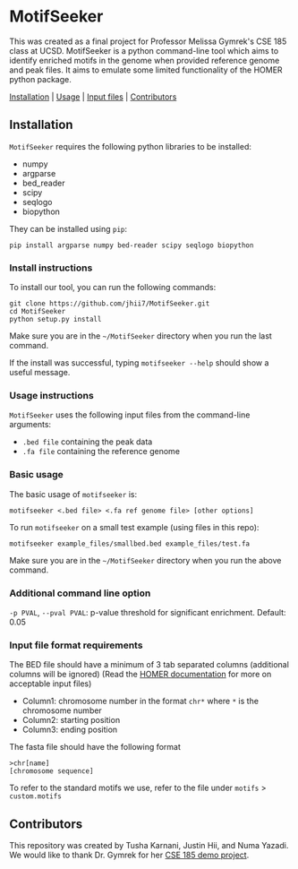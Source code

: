 # MotifSeeker

This was created as a final project for Professor Melissa Gymrek's CSE 185 class at UCSD. MotifSeeker is a python command-line tool which aims to identify enriched motifs in the genome when provided reference genome and peak files. It aims to emulate some limited functionality of the HOMER python package.

[Installation](https://github.com/jhii7/MotifSeeker#installation) | [Usage](https://github.com/jhii7/MotifSeeker#usage-instructions) | [Input files](https://github.com/jhii7/MotifSeeker#input-file-format-requirements) | [Contributors](https://github.com/jhii7/MotifSeeker#contributors)

## Installation

`MotifSeeker` requires the following python libraries to be installed:
- numpy
- argparse
- bed_reader
- scipy
- seqlogo
- biopython

They can be installed using `pip`:

```pip install argparse numpy bed-reader scipy seqlogo biopython```

### Install instructions

To install our tool, you can run the following commands:

```
git clone https://github.com/jhii7/MotifSeeker.git
cd MotifSeeker
python setup.py install
```
Make sure you are in the `~/MotifSeeker` directory when you run the last command.

If the install was successful, typing `motifseeker --help` should show a useful message.

### Usage instructions

`MotifSeeker` uses the following input files from the command-line arguments:
- `.bed file` containing the peak data
- `.fa file` containing the reference genome

### Basic usage

The basic usage of `motifseeker` is:
```
motifseeker <.bed file> <.fa ref genome file> [other options]
```

To run `motifseeker` on a small test example (using files in this repo):
```
motifseeker example_files/smallbed.bed example_files/test.fa
```
Make sure you are in the `~/MotifSeeker` directory when you run the above command.

### Additional command line option

`-p PVAL`, `--pval PVAL`: p-value threshold for significant enrichment. Default: 0.05

### Input file format requirements

The BED file should have a minimum of 3 tab separated columns (additional columns will be ignored)
(Read the [HOMER documentation](http://homer.ucsd.edu/homer/ngs/peakMotifs.html#:~:text=The%20findMotifsGenome.pl%20program%20is,the%20enrichment%20of%20known%20motifs.) for more on acceptable input files)
- Column1: chromosome number in the format `chr*` where `*` is the chromosome number
- Column2: starting position
- Column3: ending position

The fasta file should have the following format
```
>chr[name]
[chromosome sequence]
```

To refer to the standard motifs we use, refer to the file under `motifs` > `custom.motifs`

## Contributors

This repository was created by Tusha Karnani, Justin Hii, and Numa Yazadi. We would like to thank Dr. Gymrek for her [CSE 185 demo project](https://github.com/gymreklab/cse185-demo-project).
